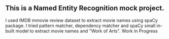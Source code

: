 ## This is a Named Entity Recognition mock project.

I used IMDB mmovie review dataset to extract movie names using spaCy package.
I tried pattern matcher, dependency matcher and spaCy small in-built model to extract movie names and "Work of Arts".
Work in Progress

